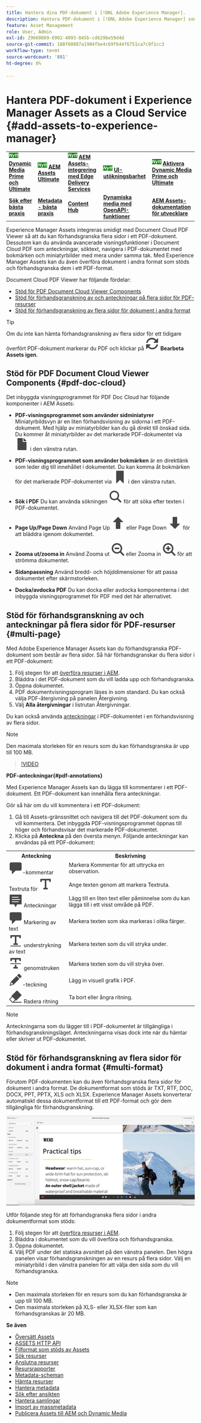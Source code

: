```yaml
---
title: Hantera dina PDF-dokument i [!DNL Adobe Experience Manager].
description: Hantera PDF-dokument i [!DNL Adobe Experience Manager] som en [!DNL Cloud Service].
feature: Asset Management
role: User, Admin
exl-id: 29660869-6902-4093-845b-cd629be59d4d
source-git-commit: 188f60887a1904fbe4c69f644f6751ca7c9f1cc3
workflow-type: tm+mt
source-wordcount: '881'
ht-degree: 0%

---
```


# Hantera PDF-dokument i Experience Manager Assets as a Cloud Service {#add-assets-to-experience-manager}

<table>
    <tr>
        <td>
            <sup style= "background-color:#008000; color:#FFFFFF; font-weight:bold"><i>Nytt</i></sup> <a href="/help/assets/dynamic-media/dm-prime-ultimate.md"><b>Dynamic Media Prime och Ultimate</b></a>
        </td>
        <td>
            <sup style= "background-color:#008000; color:#FFFFFF; font-weight:bold"><i>Nytt</i></sup> <a href="/help/assets/assets-ultimate-overview.md"><b>AEM Assets Ultimate</b></a>
        </td>
        <td>
            <sup style= "background-color:#008000; color:#FFFFFF; font-weight:bold"><i>Nytt</i></sup> <a href="/help/assets/integrate-aem-assets-edge-delivery-services.md"><b>AEM Assets-integrering med Edge Delivery Services</b></a>
        </td>
        <td>
            <sup style= "background-color:#008000; color:#FFFFFF; font-weight:bold"><i>Nytt</i></sup> <a href="/help/assets/aem-assets-view-ui-extensibility.md"><b>UI-utökningsbarhet</b></a>
        </td>
          <td>
            <sup style= "background-color:#008000; color:#FFFFFF; font-weight:bold"><i>Nytt</i></sup> <a href="/help/assets/dynamic-media/enable-dynamic-media-prime-and-ultimate.md"><b>Aktivera Dynamic Media Prime och Ultimate</b></a>
        </td>
    </tr>
    <tr>
        <td>
            <a href="/help/assets/search-best-practices.md"><b>Sök efter bästa praxis</b></a>
        </td>
        <td>
            <a href="/help/assets/metadata-best-practices.md"><b>Metadata - bästa praxis</b></a>
        </td>
        <td>
            <a href="/help/assets/product-overview.md"><b>Content Hub</b></a>
        </td>
        <td>
            <a href="/help/assets/dynamic-media-open-apis-overview.md"><b>Dynamiska media med OpenAPI-funktioner</b></a>
        </td>
        <td>
            <a href="https://developer.adobe.com/experience-cloud/experience-manager-apis/"><b>AEM Assets-dokumentation för utvecklare</b></a>
        </td>
    </tr>
</table>

Experience Manager Assets integreras smidigt med Document Cloud PDF Viewer så att du kan förhandsgranska flera sidor i ett PDF-dokument. Dessutom kan du använda avancerade visningsfunktioner i Document Cloud PDF som anteckningar, söktext, navigera i PDF-dokumentet med bokmärken och miniatyrbilder med mera under samma tak. Med Experience Manager Assets kan du även överföra dokument i andra format som stöds och förhandsgranska dem i ett PDF-format.

Document Cloud PDF Viewer har följande fördelar:

* [Stöd för PDF Document Cloud Viewer Components](#pdf-doc-cloud)
* [Stöd för förhandsgranskning av och anteckningar på flera sidor för PDF-resurser](#multi-page)
* [Stöd för förhandsgranskning av flera sidor för dokument i andra format](#multi-format)

>[!TIP]
>
> Om du inte kan hämta förhandsgranskning av flera sidor för ett tidigare överfört PDF-dokument markerar du PDF och klickar på ![Bearbeta igen](/help/assets/assets/Reprocess.svg) **Bearbeta Assets igen**.

## Stöd för PDF Document Cloud Viewer Components {#pdf-doc-cloud}

Det inbyggda visningsprogrammet för PDF Doc Cloud har följande komponenter i AEM Assets:

* **PDF-visningsprogrammet som använder sidminiatyrer** Miniatyrbildsvyn är en liten förhandsvisning av sidorna i ett PDF-dokument. Med hjälp av miniatyrbilder kan du gå direkt till önskad sida. Du kommer åt miniatyrbilder av det markerade PDF-dokumentet via ![miniatyrbild](/help/assets/assets/thumbnail.svg) i den vänstra rutan.

* **PDF-visningsprogrammet som använder bokmärken** är en direktlänk som leder dig till innehållet i dokumentet. Du kan komma åt bokmärken för det markerade PDF-dokumentet via ![bokmärke](/help/assets/assets/bookmark.svg) i den vänstra rutan.

* **Sök i PDF** Du kan använda sökningen ![search](/help/assets/assets/Search.svg) för att söka efter texten i PDF-dokumentet.

* **Page Up/Page Down** Använd Page Up ![Page Up](/help/assets/assets/ArrowUp.svg) eller Page Down ![Page Down](/help/assets/assets/ArrowDown.svg) för att bläddra igenom dokumentet.

* **Zooma ut/zooma in** Använd Zooma ut ![Zooma ut](/help/assets/assets/Zoom-out.svg) eller Zooma in ![Zooma in](/help/assets/assets/zoom-in.svg) för att strömma dokumentet.

* **Sidanpassning** Använd bredd- och höjddimensioner för att passa dokumentet efter skärmstorleken.

* **Docka/avdocka PDF** Du kan docka eller avdocka komponenterna i det inbyggda visningsprogrammet för PDF med det här alternativet.

## Stöd för förhandsgranskning av och anteckningar på flera sidor för PDF-resurser {#multi-page}

Med Adobe Experience Manager Assets kan du förhandsgranska PDF-dokument som består av flera sidor. Så här förhandsgranskar du flera sidor i ett PDF-dokument:

1. Följ stegen för att [överföra resurser i AEM](https://experienceleague.adobe.com/docs/experience-manager-cloud-service/content/assets/manage/add-assets.html?lang=sv-SE).
1. Bläddra i det PDF-dokument som du vill ladda upp och förhandsgranska.
1. Öppna dokumentet.
1. PDF dokumentvisningsprogram läses in som standard. Du kan också välja PDF-återgivning på panelen Återgivning.
1. Välj **Alla återgivningar** i listrutan Återgivningar.

Du kan också använda [anteckningar](#pdf-annotations) i PDF-dokumentet i en förhandsvisning av flera sidor.

>[!NOTE]
>
> Den maximala storleken för en resurs som du kan förhandsgranska är upp till 100 MB.

>[!VIDEO](https://video.tv.adobe.com/v/3409355)

<!--
![Multi-page Preview](/help/assets/assets/multi-page.png)
-->

**PDF-anteckningar{#pdf-annotations}**

Med Experience Manager Assets kan du lägga till kommentarer i ett PDF-dokument. Ett PDF-dokument kan innehålla flera anteckningar.

Gör så här om du vill kommentera i ett PDF-dokument:

1. Gå till Assets-gränssnittet och navigera till det PDF-dokument som du vill kommentera. Det inbyggda PDF-visningsprogrammet öppnas till höger och förhandsvisar det markerade PDF-dokumentet.
1. Klicka på **Anteckna** på den översta menyn.
Följande anteckningar kan användas på ett PDF-dokument:

<table>
        <tr>
             <th> Anteckning </th>
            <th> Beskrivning </th>
        </tr>
        <tr>
           <td> <img src="/help/assets/assets/Comment.svg">-kommentar </td>
            <td> Markera Kommentar för att uttrycka en observation. </td>
        </tr>
        <tr>
            <td> Textruta för <img src="/help/assets/assets/Text.svg"> </td>
            <td> Ange texten genom att markera Textruta. </td>
        </tr>
        <tr>
            <td> <img src="/help/assets/assets/Note.svg"> Anteckningar </td>
            <td> Lägg till en liten text eller påminnelse som du kan lägga till i ett visst område på PDF. </td>
        </tr>
        <tr>
            <td> <img src="/help/assets/assets/Comment.svg"> Markering av text </td>
            <td> Markera texten som ska markeras i olika färger. </td>
        </tr>
        <tr>
            <td> <img src="/help/assets/assets/TextUnderline.svg"> understrykning av text </td>
            <td> Markera texten som du vill stryka under. </td>
        </tr>
        <tr>
            <td> <img src="/help/assets/assets/TextStrikethrough.svg"> genomstruken </td>
            <td> Markera texten som du vill stryka över. </td>
        </tr>
        <tr>
            <td> <img src="/help/assets/assets/Draw.svg">-teckning </td>
            <td> Lägg in visuell grafik i PDF. </td>
        </tr>
        <tr>
            <td> <img src="/help/assets/assets/Erase.svg"> Radera ritning </td>
             <td> Ta bort eller ångra ritning. </td>
        </tr>
    </table>

>[!NOTE]
>
>Anteckningarna som du lägger till i PDF-dokumentet är tillgängliga i förhandsgranskningsläget. Anteckningarna visas dock inte när du hämtar eller skriver ut PDF-dokumentet.

## Stöd för förhandsgranskning av flera sidor för dokument i andra format {#multi-format}

Förutom PDF-dokumenten kan du även förhandsgranska flera sidor för dokument i andra format. De dokumentformat som stöds är TXT, RTF, DOC, DOCX, PPT, PPTX, XLS och XLSX. Experience Manager Assets konverterar automatiskt dessa dokumentformat till ett PDF-format och gör dem tillgängliga för förhandsgranskning.

![Flersidig förhandsgranskning av dokument i andra format](/help/assets/assets/multi-page-other-formats.png)

Utför följande steg för att förhandsgranska flera sidor i andra dokumentformat som stöds:

1. Följ stegen för att [överföra resurser i AEM](https://experienceleague.adobe.com/docs/experience-manager-cloud-service/content/assets/manage/add-assets.html?lang=sv-SE).
1. Bläddra i dokumentet som du vill överföra och förhandsgranska.
1. Öppna dokumentet.
1. Välj PDF under det statiska avsnittet på den vänstra panelen. Den högra panelen visar förhandsgranskningen av en resurs på flera sidor. Välj en miniatyrbild i den vänstra panelen för att välja den sida som du vill förhandsgranska.

>[!NOTE]
>
> * Den maximala storleken för en resurs som du kan förhandsgranska är upp till 100 MB.
> * Den maximala storleken på XLS- eller XLSX-filer som kan förhandsgranskas är 20 MB.

**Se även**

* [Översätt Assets](translate-assets.md)
* [ASSETS HTTP API](mac-api-assets.md)
* [Filformat som stöds av Assets](file-format-support.md)
* [Sök resurser](search-assets.md)
* [Anslutna resurser](use-assets-across-connected-assets-instances.md)
* [Resursrapporter](asset-reports.md)
* [Metadata-scheman](metadata-schemas.md)
* [Hämta resurser](download-assets-from-aem.md)
* [Hantera metadata](manage-metadata.md)
* [Sök efter ansikten](search-facets.md)
* [Hantera samlingar](manage-collections.md)
* [Import av massmetadata](metadata-import-export.md)
* [Publicera Assets till AEM och Dynamic Media](/help/assets/publish-assets-to-aem-and-dm.md)
